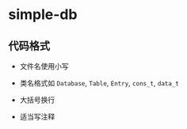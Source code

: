 # simple-db

## 代码格式

- 文件名使用小写

- 类名格式如 `Database`, `Table`, `Entry`, `cons_t`, `data_t`

- 大括号换行
- 适当写注释